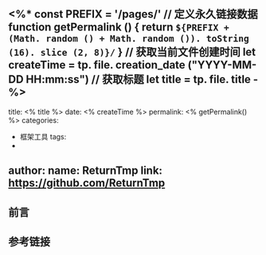<%*
const PREFIX = '/pages/'
// 定义永久链接数据
function getPermalink () {
  return `${PREFIX + (Math. random () + Math. random ()). toString (16). slice (2, 8)}/`
}
// 获取当前文件创建时间
let createTime = tp. file. creation_date ("YYYY-MM-DD HH:mm:ss")
// 获取标题
let title = tp. file. title
-%>
---
title: <% title %>
date: <% createTime %>
permalink: <% getPermalink() %>
categories:
  - 框架工具
tags:
  - 
author: 
  name: ReturnTmp
  link: https://github.com/ReturnTmp
---

## 前言



## 参考链接



